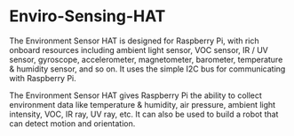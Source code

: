 # Enviro-Sensing-HAT 

The Environment Sensor HAT is designed for Raspberry Pi, with rich onboard resources including ambient light sensor, VOC sensor, IR / UV sensor, gyroscope, accelerometer, magnetometer, barometer, temperature & humidity sensor, and so on. It uses the simple I2C bus for communicating with Raspberry Pi.

The Environment Sensor HAT gives Raspberry Pi the ability to collect environment data like temperature & humidity, air pressure, ambient light intensity, VOC, IR ray, UV ray, etc. It can also be used to build a robot that can detect motion and orientation.
